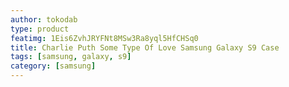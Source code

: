 ```yaml
---
author: tokodab
type: product
featimg: 1Eis6ZvhJRYFNt8MSw3Ra8yql5HfCHSq0
title: Charlie Puth Some Type Of Love Samsung Galaxy S9 Case
tags: [samsung, galaxy, s9]
category: [samsung]
---
```

